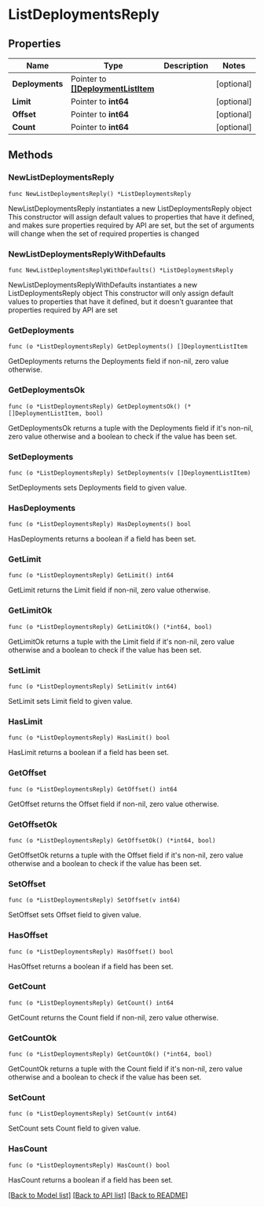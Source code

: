 # ListDeploymentsReply

## Properties

Name | Type | Description | Notes
------------ | ------------- | ------------- | -------------
**Deployments** | Pointer to [**[]DeploymentListItem**](DeploymentListItem.md) |  | [optional] 
**Limit** | Pointer to **int64** |  | [optional] 
**Offset** | Pointer to **int64** |  | [optional] 
**Count** | Pointer to **int64** |  | [optional] 

## Methods

### NewListDeploymentsReply

`func NewListDeploymentsReply() *ListDeploymentsReply`

NewListDeploymentsReply instantiates a new ListDeploymentsReply object
This constructor will assign default values to properties that have it defined,
and makes sure properties required by API are set, but the set of arguments
will change when the set of required properties is changed

### NewListDeploymentsReplyWithDefaults

`func NewListDeploymentsReplyWithDefaults() *ListDeploymentsReply`

NewListDeploymentsReplyWithDefaults instantiates a new ListDeploymentsReply object
This constructor will only assign default values to properties that have it defined,
but it doesn't guarantee that properties required by API are set

### GetDeployments

`func (o *ListDeploymentsReply) GetDeployments() []DeploymentListItem`

GetDeployments returns the Deployments field if non-nil, zero value otherwise.

### GetDeploymentsOk

`func (o *ListDeploymentsReply) GetDeploymentsOk() (*[]DeploymentListItem, bool)`

GetDeploymentsOk returns a tuple with the Deployments field if it's non-nil, zero value otherwise
and a boolean to check if the value has been set.

### SetDeployments

`func (o *ListDeploymentsReply) SetDeployments(v []DeploymentListItem)`

SetDeployments sets Deployments field to given value.

### HasDeployments

`func (o *ListDeploymentsReply) HasDeployments() bool`

HasDeployments returns a boolean if a field has been set.

### GetLimit

`func (o *ListDeploymentsReply) GetLimit() int64`

GetLimit returns the Limit field if non-nil, zero value otherwise.

### GetLimitOk

`func (o *ListDeploymentsReply) GetLimitOk() (*int64, bool)`

GetLimitOk returns a tuple with the Limit field if it's non-nil, zero value otherwise
and a boolean to check if the value has been set.

### SetLimit

`func (o *ListDeploymentsReply) SetLimit(v int64)`

SetLimit sets Limit field to given value.

### HasLimit

`func (o *ListDeploymentsReply) HasLimit() bool`

HasLimit returns a boolean if a field has been set.

### GetOffset

`func (o *ListDeploymentsReply) GetOffset() int64`

GetOffset returns the Offset field if non-nil, zero value otherwise.

### GetOffsetOk

`func (o *ListDeploymentsReply) GetOffsetOk() (*int64, bool)`

GetOffsetOk returns a tuple with the Offset field if it's non-nil, zero value otherwise
and a boolean to check if the value has been set.

### SetOffset

`func (o *ListDeploymentsReply) SetOffset(v int64)`

SetOffset sets Offset field to given value.

### HasOffset

`func (o *ListDeploymentsReply) HasOffset() bool`

HasOffset returns a boolean if a field has been set.

### GetCount

`func (o *ListDeploymentsReply) GetCount() int64`

GetCount returns the Count field if non-nil, zero value otherwise.

### GetCountOk

`func (o *ListDeploymentsReply) GetCountOk() (*int64, bool)`

GetCountOk returns a tuple with the Count field if it's non-nil, zero value otherwise
and a boolean to check if the value has been set.

### SetCount

`func (o *ListDeploymentsReply) SetCount(v int64)`

SetCount sets Count field to given value.

### HasCount

`func (o *ListDeploymentsReply) HasCount() bool`

HasCount returns a boolean if a field has been set.


[[Back to Model list]](../README.md#documentation-for-models) [[Back to API list]](../README.md#documentation-for-api-endpoints) [[Back to README]](../README.md)


